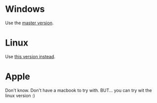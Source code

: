 # Windows
Use the [master version](https://github.com/soermejo/CSCU9T4Practical1/tree/master).

# Linux
Use [this version instead](https://github.com/soermejo/CSCU9T4Practical1/tree/linux-ui).

# Apple
Don't know. Don't have a macbook to try with.
BUT... you can try wit the linux version :)

